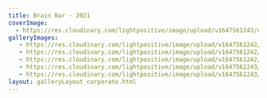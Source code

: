 ```yaml
---
title: Brain Bar - 2021
coverImage:
  - https://res.cloudinary.com/lightpositive/image/upload/v1647561243/uploads/Brain%20Bar%20-%202021/bb3.jpg
galleryImages:
   - https://res.cloudinary.com/lightpositive/image/upload/v1647561242/uploads/Brain%20Bar%20-%202021/bb.jpg
   - https://res.cloudinary.com/lightpositive/image/upload/v1647561242/uploads/Brain%20Bar%20-%202021/bb4.jpg
   - https://res.cloudinary.com/lightpositive/image/upload/v1647561242/uploads/Brain%20Bar%20-%202021/bb2.jpg
   - https://res.cloudinary.com/lightpositive/image/upload/v1647561243/uploads/Brain%20Bar%20-%202021/bb1.jpg
   - https://res.cloudinary.com/lightpositive/image/upload/v1647561243/uploads/Brain%20Bar%20-%202021/bb3.jpg
layout: galleryLayout_corporate.html
---
```

